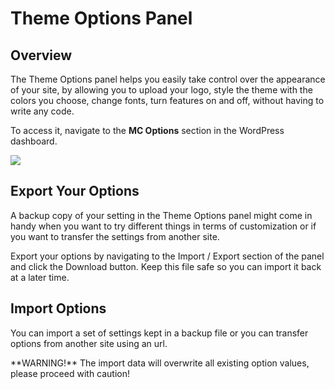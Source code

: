 # Theme Options Panel

## Overview

The Theme Options panel helps you easily take control over the appearance of your site, by allowing you to upload your logo, style the theme with the colors you choose, change fonts, turn features on and off, without having to write any code.

To access it, navigate to the **MC Options** section in the WordPress dashboard.

![](https://raw.githubusercontent.com/ibndawood/mcwpdoc/master/assets/images/mc-options-dashboard.png)

## Export Your Options

A backup copy of your setting in the Theme Options panel might come in handy when you want to try different things in terms of customization or if you want to transfer the settings from another site.

Export your options by navigating to the Import / Export section of the panel and click the Download button. Keep this file safe so you can import it back at a later time.

## Import Options

You can import a set of settings kept in a backup file or you can transfer options from another site using an url.

<div class="alert alert-danger">**WARNING!** The import data will overwrite all existing option values, please proceed with caution!</div>
